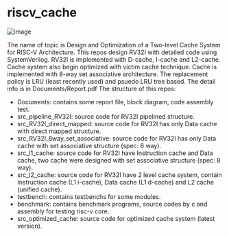 # riscv_cache
![image](https://github.com/user-attachments/assets/6103d0bb-ad7f-46bb-85dc-6b58c9b0a40e)


The name of topic is Design and Optimization of a Two-level Cache System for RISC-V Architecture.
This repos design RV32I with detailed code using SystemVerilog.
RV32I is implemented with D-cache, I-cache and L2-cache. Cache system also begin optimized with victim cache technique.
Cache is implemented with 8-way set associative architecture. The replacement policy is LRU (least recently used) and psuedo LRU tree based.
The detail info is in Documents/Report.pdf
The structure of this repos:
  - Documents: contains some report file, block diagram, code assembly test.
  - src_pipeline_RV32I: source code for RV32I pipelined structure.
  - src_RV32I_direct_mapped: source code for RV32I has only Data cache with direct mapped structure.
  - src_RV32I_8way_set_associative: source code for RV32I has only Data cache with set associative structure (spec: 8 way).
  - src_l1_cache: source code for RV32I have Instruction cache and Data cache, two cache were designed with set associative structure (spec: 8 way).
  - src_l2_cache: source code for RV32I have 2 level cache system, contain Instruction cache (L1 i-cache), Data cache (L1 d-cache) and L2 cache (unified cache).
  - testbench: contains testbenchs for some modules.
  - benchmark: contains benchmark programs, source codes by c and assembly for testing risc-v core.
  - src_optimized_cache: source code for optimized cache system (latest version).
